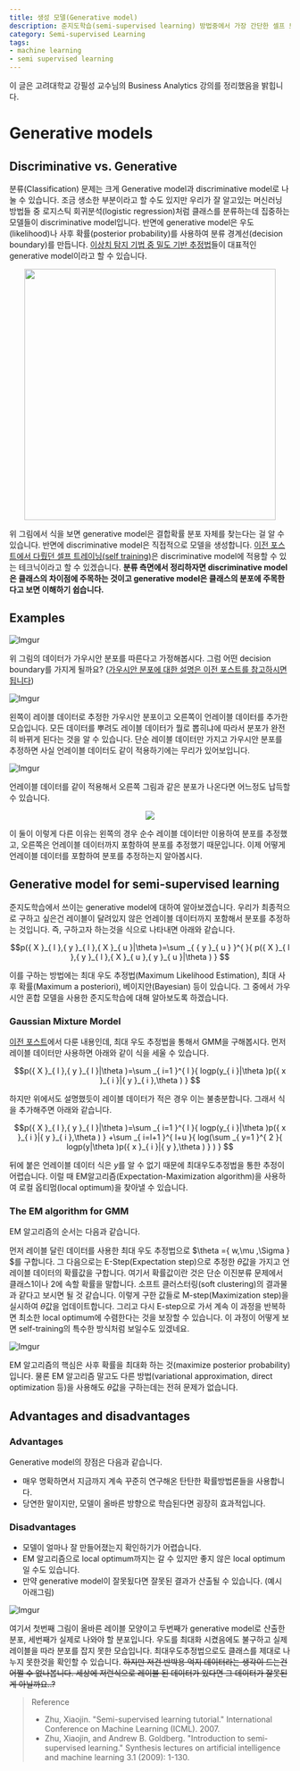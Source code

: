 ```yaml
---
title: 생성 모델(Generative model)
description: 준지도학습(semi-supervised learning) 방법중에서 가장 간단한 셀프 트레이닝(self training)에 대하여 알아보도록 하겠습니다. 높은 확률값이 나오면 가중치를 주는 간단한 방식으로 손쉽게 모델의 성능 향상을 꾀할 수 있는 테크닉입니다.
category: Semi-supervised Learning
tags: 
- machine learning
- semi supervised learning
---
```


이 글은 고려대학교 강필성 교수님의 Business Analytics 강의를 정리했음을 밝힙니다.

# Generative models

## Discriminative vs. Generative

분류(Classification) 문제는 크게 Generative model과 discriminative model로 나눌 수 있습니다. 조금 생소한 부분이라고 할 수도 있지만 우리가 잘 알고있는 머신러닝 방법들 중 로지스틱 회귀분석(logistic regression)처럼 클래스를 분류하는데 집중하는 모델들이 discriminative model입니다. 반면에 generative model은 우도(likelihood)나 사후 확률(posterior probability)를 사용하여 분류 경계선(decision boundary)를 만듭니다. [이상치 탐지 기법 중 밀도 기반 추정법](https://jayhey.github.io/category/#/Novelty%20Detection)들이 대표적인 generative model이라고 할 수 있습니다.

<div align = "center"><a href="https://imgur.com/fVlrzkU"><img src="https://i.imgur.com/fVlrzkU.png" width="450px" /></a></div>

위 그림에서 식을 보면 generative model은 결합확률 분포 자체를 찾는다는 걸 알 수 있습니다. 반면에 discriminative model은 직접적으로 모델을 생성합니다. [이전 포스트에서 다뤘던 셀프 트레이닝(self training)](https://jayhey.github.io/semi-supervised%20learning/2017/12/07/semisupervised_self_training/)은 discriminative model에 적용할 수 있는 테크닉이라고 할 수 있겠습니다. **분류 측면에서 정리하자면 discriminative model은 클래스의 차이점에 주목하는 것이고 generative model은 클래스의 분포에 주목한다고 보면 이해하기 쉽습니다.**

## Examples

![Imgur](https://i.imgur.com/6OpEUyd.png)



위 그림의 데이터가 가우시안 분포를 따른다고 가정해봅시다. 그럼 어떤 decision boundary를 가지게 될까요? ([가우시안 분포에 대한 설명은 이전 포스트를 참고하시면 됩니다](https://jayhey.github.io/novelty%20detection/2017/11/02/Novelty_detection_Gaussian/))


![Imgur](https://i.imgur.com/etE6BAC.png)

왼쪽이 레이블 데이터로 추정한 가우시안 분포이고 오른쪽이 언레이블 데이터를 추가한 모습입니다. 모든 데이터를 뿌려도 레이블 데이터가 뭘로 뽑히냐에 따라서 분포가 완전히 바뀌게 된다는 것을 알 수 있습니다. 단순 레이블 데이터만 가지고 가우시안 분포를 추정하면 사실 언레이블 데이터도 같이 적용하기에는 무리가 있어보입니다.

![Imgur](https://i.imgur.com/691Ixqc.png)

언레이블 데이터를 같이 적용해서 오른쪽 그림과 같은 분포가 나온다면 어느정도 납득할 수 있습니다. 

<div align="center"><a href="https://imgur.com/44vOpnl"><img src="https://i.imgur.com/44vOpnl.png"/></a></div>

이 둘이 이렇게 다른 이유는 왼쪽의 경우 순수 레이블 데이터만 이용하여 분포를 추정했고, 오른쪽은 언레이블 데이터까지 포함하여 분포를 추정했기 때문입니다. 이제 어떻게 언레이블 데이터를 포함하여 분포를 추정하는지 알아봅시다.

## Generative model for semi-supervised learning

준지도학습에서 쓰이는 generative model에 대하여 알아보겠습니다. 우리가 최종적으로 구하고 싶은건 레이블이 달려있지 않은 언레이블 데이터까지 포함해서 분포를 추정하는 것입니다. 즉, 구하고자 하는것을 식으로 나타내면 아래와 같습니다.

$$p({ X }_{ l },{ y }_{ l },{ X }_{ u }|\theta )=\sum _{ { y }_{ u } }^{  }{ p({ X }_{ l },{ y }_{ l },{ X }_{ u },{ y }_{ u }|\theta ) } $$

이를 구하는 방법에는 최대 우도 추정법(Maximum Likelihood Estimation), 최대 사후 확률(Maximum a posteriori), 베이지안(Bayesian) 등이 있습니다. 그 중에서 가우시안 혼합 모델을 사용한 준지도학습에 대해 알아보도록 하겠습니다.

### Gaussian Mixture Mordel

[이전 포스트](https://jayhey.github.io/novelty%20detection/2017/11/02/Novelty_detection_Gaussian/)에서 다룬 내용인데, 최대 우도 추정법을 통해서 GMM을 구해봅시다. 먼저 레이블 데이터만 사용하면 아래와 같이 식을 세울 수 있습니다.

$$p({ X }_{ l },{ y }_{ l }|\theta )=\sum _{ i=1 }^{ l }{ logp(y_{ i }|\theta )p({ x }_{ i }|{ y }_{ i },\theta ) } $$


하지만 위에서도 설명했듯이 레이블 데이터가 적은 경우 이는 불충분합니다. 그래서 식을 추가해주면 아래와 같습니다.

$$p({ X }_{ l },{ y }_{ l }|\theta )=\sum _{ i=1 }^{ l }{ logp(y_{ i }|\theta )p({ x }_{ i }|{ y }_{ i },\theta ) } +\sum _{ i=l+1 }^{ l+u }{ log(\sum _{ y=1 }^{ 2 }{ logp(y|\theta )p({ x }_{ i }|{ y },\theta ) } ) }  $$

뒤에 붙은 언레이블 데이터 식은 $y$를 알 수 없기 때문에 최대우도추정법을 통한 추정이 어렵습니다. 이럴 때 EM알고리즘(Expectation-Maximization algorithm)을 사용하여 로컬 옵티멈(local optimum)을 찾아낼 수 있습니다.

### The EM algorithm for GMM

EM 알고리즘의 순서는 다음과 같습니다.  

먼저 레이블 달린 데이터를 사용한 최대 우도 추정법으로 $\theta =\{ w,\mu ,\Sigma \} $를 구합니다. 그 다음으로는 E-Step(Expectation step)으로 추정한 $\theta$값을 가지고 언레이블 데이터의 확률값을 구합니다. 여기서 확률값이란 것은 단순 이진분류 문제에서 클래스1이나 2에 속할 확률을 말합니다. 소프트 클러스터링(soft clustering)의 결과물과 같다고 보시면 될 것 같습니다. 이렇게 구한 값들로 M-step(Maximization step)을 실시하여 $\theta$값을 업데이트합니다. 그리고 다시 E-step으로 가서 계속 이 과정을 반복하면 최소한 local optimum에 수렴한다는 것을 보장할 수 있습니다. 이 과정이 어떻게 보면 self-training의 특수한 방식처럼 보일수도 있겠네요.

![Imgur](https://i.imgur.com/P82kTl4.png)

EM 알고리즘의 핵심은 사후 확률을 최대화 하는 것(maximize posterior probability)입니다. 물론 EM 알고리즘 말고도 다른 방법(variational approximation, direct optimization 등)을 사용해도 $\theta$값을 구하는데는 전혀 문제가 없습니다. 

## Advantages and disadvantages

### Advantages

Generative model의 장점은 다음과 같습니다.

- 매우 명확하면서 지금까지 계속 꾸준히 연구해온 탄탄한 확률방법론들을 사용합니다.
- 당연한 말이지만, 모델이 올바른 방향으로 학습된다면 굉장히 효과적입니다.

### Disadvantages

- 모델이 얼마나 잘 만들어졌는지 확인하기가 어렵습니다.
- EM 알고리즘으로 local optimum까지는 갈 수 있지만 좋지 않은 local optimum일 수도 있습니다.
- 만약 generative model이 잘못됬다면 잘못된 결과가 산출될 수 있습니다. (예시 아래그림)

![Imgur](https://i.imgur.com/yTwySgy.png)

여기서 첫번째 그림이 올바른 레이블 모양이고 두번째가 generative model로 산출한 분포, 세번째가 실제로 나와야 할 분포입니다. 우도를 최대화 시켰음에도 불구하고 실제 레이블을 따라 분포를 잡지 못한 모습입니다. 최대우도추정법으로도 클래스를 제대로 나누지 못한것을 확인할 수 있습니다. ~~하지만 저건 반박용 억지 데이터라는 생각이 드는건 어쩔 수 없나봅니다. 세상에 저런식으로 레이블 된 데이터가 있다면 그 데이터가 잘못된게 아닐까요..?~~


> Reference
>* Zhu, Xiaojin. "Semi-supervised learning tutorial." International Conference on Machine Learning (ICML). 2007.
>* Zhu, Xiaojin, and Andrew B. Goldberg. "Introduction to semi-supervised learning." Synthesis lectures on artificial intelligence and machine learning 3.1 (2009): 1-130.